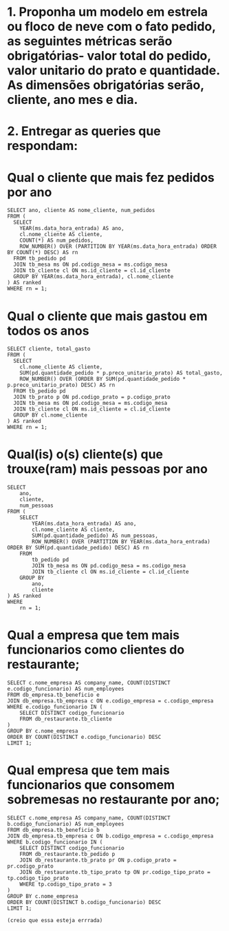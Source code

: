 # 1. Proponha um modelo em estrela ou floco de neve com o fato pedido, as seguintes métricas serão obrigatórias- valor total do pedido, valor unitario do prato e quantidade. As dimensões obrigatórias serão, cliente, ano mes e dia.


# 2. Entregar as queries que respondam:

# Qual o cliente que mais fez pedidos por ano
```
SELECT ano, cliente AS nome_cliente, num_pedidos
FROM (
  SELECT 
    YEAR(ms.data_hora_entrada) AS ano, 
    cl.nome_cliente AS cliente, 
    COUNT(*) AS num_pedidos,
    ROW_NUMBER() OVER (PARTITION BY YEAR(ms.data_hora_entrada) ORDER BY COUNT(*) DESC) AS rn
  FROM tb_pedido pd
  JOIN tb_mesa ms ON pd.codigo_mesa = ms.codigo_mesa
  JOIN tb_cliente cl ON ms.id_cliente = cl.id_cliente
  GROUP BY YEAR(ms.data_hora_entrada), cl.nome_cliente
) AS ranked
WHERE rn = 1;
```


# Qual o cliente que mais gastou em todos os anos

```
SELECT cliente, total_gasto
FROM (
  SELECT 
    cl.nome_cliente AS cliente, 
    SUM(pd.quantidade_pedido * p.preco_unitario_prato) AS total_gasto,
    ROW_NUMBER() OVER (ORDER BY SUM(pd.quantidade_pedido * p.preco_unitario_prato) DESC) AS rn
  FROM tb_pedido pd
  JOIN tb_prato p ON pd.codigo_prato = p.codigo_prato
  JOIN tb_mesa ms ON pd.codigo_mesa = ms.codigo_mesa
  JOIN tb_cliente cl ON ms.id_cliente = cl.id_cliente
  GROUP BY cl.nome_cliente
) AS ranked
WHERE rn = 1;
```


# Qual(is) o(s) cliente(s) que trouxe(ram) mais pessoas por ano

```
SELECT 
    ano,
    cliente,
    num_pessoas
FROM (
    SELECT
        YEAR(ms.data_hora_entrada) AS ano,
        cl.nome_cliente AS cliente,
        SUM(pd.quantidade_pedido) AS num_pessoas,
        ROW_NUMBER() OVER (PARTITION BY YEAR(ms.data_hora_entrada) ORDER BY SUM(pd.quantidade_pedido) DESC) AS rn
    FROM
        tb_pedido pd
        JOIN tb_mesa ms ON pd.codigo_mesa = ms.codigo_mesa
        JOIN tb_cliente cl ON ms.id_cliente = cl.id_cliente
    GROUP BY
        ano,
        cliente
) AS ranked
WHERE
    rn = 1;
```


# Qual a empresa que tem mais funcionarios como clientes do restaurante;
```
SELECT c.nome_empresa AS company_name, COUNT(DISTINCT e.codigo_funcionario) AS num_employees
FROM db_empresa.tb_beneficio e
JOIN db_empresa.tb_empresa c ON e.codigo_empresa = c.codigo_empresa
WHERE e.codigo_funcionario IN (
    SELECT DISTINCT codigo_funcionario
    FROM db_restaurante.tb_cliente
)
GROUP BY c.nome_empresa
ORDER BY COUNT(DISTINCT e.codigo_funcionario) DESC
LIMIT 1;
```

# Qual empresa que tem mais funcionarios que consomem sobremesas no restaurante por ano;

```
SELECT c.nome_empresa AS company_name, COUNT(DISTINCT b.codigo_funcionario) AS num_employees
FROM db_empresa.tb_beneficio b
JOIN db_empresa.tb_empresa c ON b.codigo_empresa = c.codigo_empresa
WHERE b.codigo_funcionario IN (
    SELECT DISTINCT codigo_funcionario
    FROM db_restaurante.tb_pedido p
    JOIN db_restaurante.tb_prato pr ON p.codigo_prato = pr.codigo_prato
    JOIN db_restaurante.tb_tipo_prato tp ON pr.codigo_tipo_prato = tp.codigo_tipo_prato
    WHERE tp.codigo_tipo_prato = 3
)
GROUP BY c.nome_empresa
ORDER BY COUNT(DISTINCT b.codigo_funcionario) DESC
LIMIT 1;

(creio que essa esteja errrada)
```
